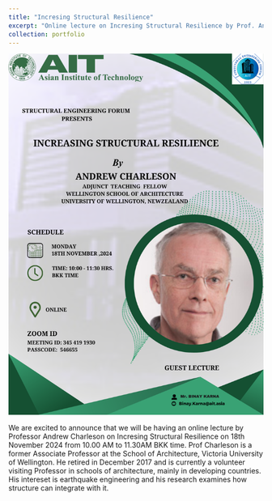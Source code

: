 ```yaml
---
title: "Incresing Structural Resilience"
excerpt: "Online lecture on Incresing Structural Resilience by Prof. Andrew Charleson <br/><img src='/images/Professor_Andrew_Charleson.png'>>"
collection: portfolio
---
```

<img src='../images/Professor_Andrew_Charleson.png'>

We are excited to announce that we will be having an online lecture by Professor Andrew Charleson on Incresing Structural Resilience on 18th November 2024 from 10.00 AM to 11.30AM BKK time. Prof Charleson is a former Associate Professor at the School of Architecture, Victoria University of Wellington. He retired in December 2017 and is currently a volunteer visiting Professor in schools of architecture, mainly in developing countries. His intereset is earthquake engineering and his research examines how structure can integrate with it.
